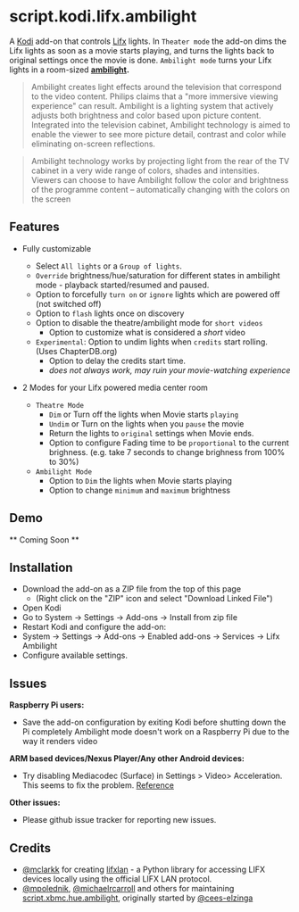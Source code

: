 # script.kodi.lifx.ambilight

A [Kodi](https://kodi.tv/) add-on that controls [Lifx](http://www.lifx.com/) lights. In `Theater mode` the add-on dims the Lifx lights as soon as a movie starts playing, and turns the lights back to original settings once the movie is done. `Ambilight mode` turns your Lifx lights in a room-sized **[ambilight](https://en.wikipedia.org/wiki/Ambilight).**

>Ambilight creates light effects around the television that correspond to the video content. Philips claims that a "more immersive viewing experience" can result. Ambilight is a lighting system that actively adjusts both brightness and color based upon picture content. Integrated into the television cabinet, Ambilight technology is aimed to enable the viewer to see more picture detail, contrast and color while eliminating on-screen reflections.

>Ambilight technology works by projecting light from the rear of the TV cabinet in a very wide range of colors, shades and intensities. Viewers can choose to have Ambilight follow the color and brightness of the programme content – automatically changing with the colors on the screen

## Features

- Fully customizable
  - Select `All lights` or a `Group of lights`.
  - `Override` brightness/hue/saturation for different states in ambilight mode - playback started/resumed and paused.
  - Option to forcefully `turn on` or `ignore` lights which are powered off (not switched off)
  - Option to `flash` lights once on discovery
  - Option to disable the theatre/ambilight mode for `short videos`
    - Option to customize what is considered a *short* video
  - `Experimental`: Option to undim lights when `credits` start rolling. (Uses ChapterDB.org)
    - Option to delay the credits start time.
    - *does not always work, may ruin your movie-watching experience*
  
- 2 Modes for your Lifx powered media center room
  - `Theatre Mode`
    - `Dim` or Turn off the lights when Movie starts `playing`
    - `Undim` or Turn on the lights when you `pause` the movie
    - Return the lights to `original` settings when Movie ends.
    - Option to configure Fading time to be `proportional` to the current brighness. (e.g. take 7 seconds to change brighness from 100% to 30%)
  - `Ambilight Mode`
    - Option to `Dim` the lights when Movie starts playing
    - Option to change `minimum` and `maximum` brightness

## Demo
** Coming Soon **



## Installation

- Download the add-on as a ZIP file from the top of this page
  - (Right click on the "ZIP" icon and select "Download Linked File")
- Open Kodi
- Go to System -> Settings -> Add-ons -> Install from zip file
- Restart Kodi and configure the add-on:
- System -> Settings -> Add-ons -> Enabled add-ons -> Services -> Lifx Ambilight
- Configure available settings.

## Issues

**Raspberry Pi users:**
  - Save the add-on configuration by exiting Kodi before shutting down the Pi completely
Ambilight mode doesn't work on a Raspberry Pi due to the way it renders video

**ARM based devices/Nexus Player/Any other Android devices:**
  - Try disabling Mediacodec (Surface) in Settings > Video> Acceleration. This seems to fix the problem. [Reference](https://github.com/michaelrcarroll/script.kodi.hue.ambilight/issues/30)

**Other issues:**
  - Please github issue tracker for reporting new issues.

## Credits

- [@mclarkk](https://github.com/mclarkk) for creating [lifxlan](https://github.com/mclarkk/lifxlan/) - a Python library for accessing LIFX devices locally using the official LIFX LAN protocol.
- [@mpolednik](https://github.com/mpolednik), [@michaelrcarroll](https://github.com/michaelrcarroll) and others for maintaining [script.xbmc.hue.ambilight](https://github.com/mpolednik/script.xbmc.hue.ambilight), originally started by [@cees-elzinga](https://github.com/mclarkk/cees-elzinga)
  
